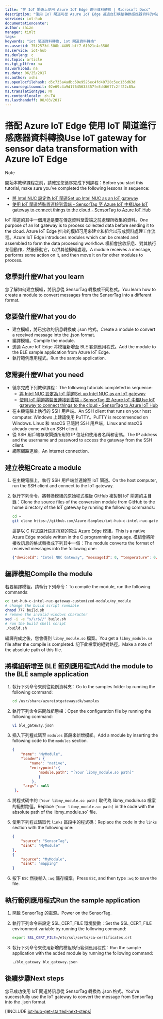 ```yaml
---
title: "在 IoT 閘道上使用 Azure IoT Edge 進行資料轉換 | Microsoft Docs"
description: "使用 IoT 閘道可從 Azure IoT Edge 透過自訂模組轉換感應器資料的格式。"
services: iot-hub
documentationcenter: 
author: shizn
manager: timlt
tags: 
keywords: "iot 閘道資料轉換, iot 閘道資料轉換"
ms.assetid: 75f2573d-500b-4405-bff7-61021c4c3500
ms.service: iot-hub
ms.devlang: c
ms.topic: article
ms.tgt_pltfrm: na
ms.workload: na
ms.date: 06/25/2017
ms.author: xshi
ms.openlocfilehash: d5c735a4adbc59e9526ec4fd40720c5ec136d63d
ms.sourcegitcommit: 02e69c4a9d17645633357fe3d46677c2ff22c85a
ms.translationtype: MT
ms.contentlocale: zh-TW
ms.lasthandoff: 08/03/2017
---
```

# <a name="use-iot-gateway-for-sensor-data-transformation-with-azure-iot-edge"></a><span data-ttu-id="a7e9d-104">搭配 Azure IoT Edge 使用 IoT 閘道進行感應器資料轉換</span><span class="sxs-lookup"><span data-stu-id="a7e9d-104">Use IoT gateway for sensor data transformation with Azure IoT Edge</span></span>

> [!NOTE]
> <span data-ttu-id="a7e9d-105">開始本教學課程之前，請確定您循序完成下列課程：</span><span class="sxs-lookup"><span data-stu-id="a7e9d-105">Before you start this tutorial, make sure you’ve completed the following lessons in sequence:</span></span>
> * [<span data-ttu-id="a7e9d-106">將 Intel NUC 設定為 IoT 閘道</span><span class="sxs-lookup"><span data-stu-id="a7e9d-106">Set up Intel NUC as an IoT gateway</span></span>](iot-hub-gateway-kit-c-lesson1-set-up-nuc.md)
> * [<span data-ttu-id="a7e9d-107">使用 IoT 閘道將裝置連接到雲端 - SensorTag 至 Azure IoT 中樞</span><span class="sxs-lookup"><span data-stu-id="a7e9d-107">Use IoT gateway to connect things to the cloud - SensorTag to Azure IoT Hub</span></span>](iot-hub-gateway-kit-c-iot-gateway-connect-device-to-cloud.md)

<span data-ttu-id="a7e9d-108">IoT 閘道的其中一個用途是要在傳送資料至雲端之前處理所收集的資料。</span><span class="sxs-lookup"><span data-stu-id="a7e9d-108">One purpose of an Iot gateway is to process collected data before sending it to the cloud.</span></span> <span data-ttu-id="a7e9d-109">Azure IoT Edge 推出的模組可用來建立和組合以形成資料處理工作流程。</span><span class="sxs-lookup"><span data-stu-id="a7e9d-109">Azure IoT Edge introduces modules which can be created and assembled to form the data processing workflow.</span></span> <span data-ttu-id="a7e9d-110">模組會接收訊息、對其執行某個動作，然後移動它，以供其他模組處理。</span><span class="sxs-lookup"><span data-stu-id="a7e9d-110">A module receives a message, performs some action on it, and then move it on for other modules to process.</span></span>

## <a name="what-you-learn"></a><span data-ttu-id="a7e9d-111">您學到什麼</span><span class="sxs-lookup"><span data-stu-id="a7e9d-111">What you learn</span></span>

<span data-ttu-id="a7e9d-112">您了解如何建立模組，將訊息從 SensorTag 轉換成不同格式。</span><span class="sxs-lookup"><span data-stu-id="a7e9d-112">You learn how to create a module to convert messages from the SensorTag into a different format.</span></span>

## <a name="what-you-do"></a><span data-ttu-id="a7e9d-113">您要做什麼</span><span class="sxs-lookup"><span data-stu-id="a7e9d-113">What you do</span></span>

* <span data-ttu-id="a7e9d-114">建立模組，將已接收的訊息轉換成 .json 格式。</span><span class="sxs-lookup"><span data-stu-id="a7e9d-114">Create a module to convert a received message into the .json format.</span></span>
* <span data-ttu-id="a7e9d-115">編譯模組。</span><span class="sxs-lookup"><span data-stu-id="a7e9d-115">Compile the module.</span></span>
* <span data-ttu-id="a7e9d-116">透過 Azure IoT Edge 將模組新增至 BLE 範例應用程式。</span><span class="sxs-lookup"><span data-stu-id="a7e9d-116">Add the module to the BLE sample application from Azure IoT Edge.</span></span>
* <span data-ttu-id="a7e9d-117">執行範例應用程式。</span><span class="sxs-lookup"><span data-stu-id="a7e9d-117">Run the sample application.</span></span>

## <a name="what-you-need"></a><span data-ttu-id="a7e9d-118">您需要什麼</span><span class="sxs-lookup"><span data-stu-id="a7e9d-118">What you need</span></span>

* <span data-ttu-id="a7e9d-119">循序完成下列教學課程：</span><span class="sxs-lookup"><span data-stu-id="a7e9d-119">The following tutorials completed in sequence:</span></span>
  * [<span data-ttu-id="a7e9d-120">將 Intel NUC 設定為 IoT 閘道</span><span class="sxs-lookup"><span data-stu-id="a7e9d-120">Set up Intel NUC as an IoT gateway</span></span>](iot-hub-gateway-kit-c-lesson1-set-up-nuc.md)
  * [<span data-ttu-id="a7e9d-121">使用 IoT 閘道將裝置連接到雲端 - SensorTag 至 Azure IoT 中樞</span><span class="sxs-lookup"><span data-stu-id="a7e9d-121">Use IoT gateway to connect things to the cloud - SensorTag to Azure IoT Hub</span></span>](iot-hub-gateway-kit-c-iot-gateway-connect-device-to-cloud.md)
* <span data-ttu-id="a7e9d-122">在主機電腦上執行的 SSH 用戶端。</span><span class="sxs-lookup"><span data-stu-id="a7e9d-122">An SSH client that runs on your host computer.</span></span> <span data-ttu-id="a7e9d-123">Windows 上建議使用 PuTTY。</span><span class="sxs-lookup"><span data-stu-id="a7e9d-123">PuTTY is recommended on Windows.</span></span> <span data-ttu-id="a7e9d-124">Linux 和 macOS 已隨附 SSH 用戶端。</span><span class="sxs-lookup"><span data-stu-id="a7e9d-124">Linux and macOS already come with an SSH client.</span></span>
* <span data-ttu-id="a7e9d-125">從 SSH 用戶端存取閘道所用的 IP 位址和使用者名稱和密碼。</span><span class="sxs-lookup"><span data-stu-id="a7e9d-125">The IP address and the username and password to access the gateway from the SSH client.</span></span>
* <span data-ttu-id="a7e9d-126">網際網路連線。</span><span class="sxs-lookup"><span data-stu-id="a7e9d-126">An Internet connection.</span></span>

## <a name="create-a-module"></a><span data-ttu-id="a7e9d-127">建立模組</span><span class="sxs-lookup"><span data-stu-id="a7e9d-127">Create a module</span></span>

1. <span data-ttu-id="a7e9d-128">在主機電腦上，執行 SSH 用戶端並連線至 IoT 閘道。</span><span class="sxs-lookup"><span data-stu-id="a7e9d-128">On the host computer, run the SSH client and connect to the IoT gateway.</span></span>
1. <span data-ttu-id="a7e9d-129">執行下列命令，將轉換模組的原始程式檔從 GitHub 複製到 IoT 閘道的主目錄：</span><span class="sxs-lookup"><span data-stu-id="a7e9d-129">Clone the source files of the conversion module from GitHub to the home directory of the IoT gateway by running the following commands:</span></span>

   ```bash
   cd ~
   git clone https://github.com/Azure-Samples/iot-hub-c-intel-nuc-gateway-customized-module.git
   ```

   <span data-ttu-id="a7e9d-130">這是以 C 程式設計語言撰寫的原生 Azure Edge 模組。</span><span class="sxs-lookup"><span data-stu-id="a7e9d-130">This is a native Azure Edge module written in the C programming language.</span></span> <span data-ttu-id="a7e9d-131">模組會將所接收訊息的格式轉換成下列其中一個：</span><span class="sxs-lookup"><span data-stu-id="a7e9d-131">The module converts the format of received messages into the following one:</span></span>

   ```json
   {"deviceId": "Intel NUC Gateway", "messageId": 0, "temperature": 0.0}
   ```

## <a name="compile-the-module"></a><span data-ttu-id="a7e9d-132">編譯模組</span><span class="sxs-lookup"><span data-stu-id="a7e9d-132">Compile the module</span></span>

<span data-ttu-id="a7e9d-133">若要編譯模組，請執行下列命令：</span><span class="sxs-lookup"><span data-stu-id="a7e9d-133">To compile the module, run the following commands:</span></span>

```bash
cd iot-hub-c-intel-nuc-gateway-customized-module/my_module
# change the build script runnable
chmod 777 build.sh
# remove the invalid windows character
sed -i -e "s/\r$//" build.sh
# run the build shell script
./build.sh
```

<span data-ttu-id="a7e9d-134">編譯完成之後，您會得到 `libmy_module.so` 檔案。</span><span class="sxs-lookup"><span data-stu-id="a7e9d-134">You get a `libmy_module.so` file after the compile is completed.</span></span> <span data-ttu-id="a7e9d-135">記下此檔案的絕對路徑。</span><span class="sxs-lookup"><span data-stu-id="a7e9d-135">Make a note of the absolute path of this file.</span></span>

## <a name="add-the-module-to-the-ble-sample-application"></a><span data-ttu-id="a7e9d-136">將模組新增至 BLE 範例應用程式</span><span class="sxs-lookup"><span data-stu-id="a7e9d-136">Add the module to the BLE sample application</span></span>

1. <span data-ttu-id="a7e9d-137">執行下列命令來前往範例資料夾：</span><span class="sxs-lookup"><span data-stu-id="a7e9d-137">Go to the samples folder by running the following command:</span></span>

   ```bash
   cd /usr/share/azureiotgatewaysdk/samples
   ```

1. <span data-ttu-id="a7e9d-138">執行下列命令來開啟組態檔：</span><span class="sxs-lookup"><span data-stu-id="a7e9d-138">Open the configuration file by running the following command:</span></span>

   ```bash
   vi ble_gateway.json
   ```

1. <span data-ttu-id="a7e9d-139">插入下列程式碼至 `modules` 區段來新增模組。</span><span class="sxs-lookup"><span data-stu-id="a7e9d-139">Add a module by inserting the following code to the `modules` section.</span></span>

   ```json
   {
       "name": "MyModule",
       "loader": {
           "name": "native",
           "entrypoint":{
               "module.path": "[Your libmy_module.so path]"
               }
            },
        "args": null
    },
    ```

1. <span data-ttu-id="a7e9d-140">將程式碼中的 `[Your libmy_module.so path]` 取代為 libmy_module.so 檔案的絕對路徑。</span><span class="sxs-lookup"><span data-stu-id="a7e9d-140">Replace `[Your libmy_module.so path]` in the code with the absolute path of the libmy_module.so\` file.</span></span>
1. <span data-ttu-id="a7e9d-141">使用下列程式碼取代 `links` 區段中的程式碼：</span><span class="sxs-lookup"><span data-stu-id="a7e9d-141">Replace the code in the `links` section with the following one:</span></span>

   ```json
   {
       "source": "SensorTag",
       "sink": "MyModule"
   },
   {
       "source": "MyModule",
       "sink": "mapping"
   }
   ```

1. <span data-ttu-id="a7e9d-142">按下 `ESC` 然後輸入 `:wq` 儲存檔案。</span><span class="sxs-lookup"><span data-stu-id="a7e9d-142">Press `ESC`, and then type `:wq` to save the file.</span></span>

## <a name="run-the-sample-application"></a><span data-ttu-id="a7e9d-143">執行範例應用程式</span><span class="sxs-lookup"><span data-stu-id="a7e9d-143">Run the sample application</span></span>

1. <span data-ttu-id="a7e9d-144">開啟 SensorTag 的電源。</span><span class="sxs-lookup"><span data-stu-id="a7e9d-144">Power on the SensorTag.</span></span>
1. <span data-ttu-id="a7e9d-145">執行下列命令來設定 SSL_CERT_FILE 環境變數：</span><span class="sxs-lookup"><span data-stu-id="a7e9d-145">Set the SSL_CERT_FILE environment variable by running the following command:</span></span>

   ```bash
   export SSL_CERT_FILE=/etc/ssl/certs/ca-certificates.crt
   ```

1. <span data-ttu-id="a7e9d-146">執行下列命令來使用新增的模組執行範例應用程式：</span><span class="sxs-lookup"><span data-stu-id="a7e9d-146">Run the sample application with the added module by running the following command:</span></span>

   ```bash
   ./ble_gateway ble_gateway.json
   ```

## <a name="next-steps"></a><span data-ttu-id="a7e9d-147">後續步驟</span><span class="sxs-lookup"><span data-stu-id="a7e9d-147">Next steps</span></span>

<span data-ttu-id="a7e9d-148">您已成功使用 IoT 閘道將訊息從 SensorTag 轉換為 .json 格式。</span><span class="sxs-lookup"><span data-stu-id="a7e9d-148">You’ve successfully use the IoT gateway to convert the message from SensorTag into the .json format.</span></span>

[!INCLUDE [iot-hub-get-started-next-steps](../../includes/iot-hub-get-started-next-steps.md)]
